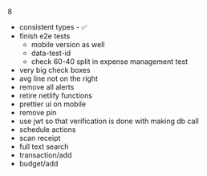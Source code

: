 8
- consistent types - ✅
- finish e2e tests
    - mobile version as well
    - data-test-id
    - check 60-40 split in expense management test
- very big check boxes
- avg line not on the right
- remove all alerts
- retire netlify functions
- prettier ui on mobile
- remove pin
- use jwt so that verification is done with making db call
- schedule actions
- scan receipt
- full text search
- transaction/add
- budget/add